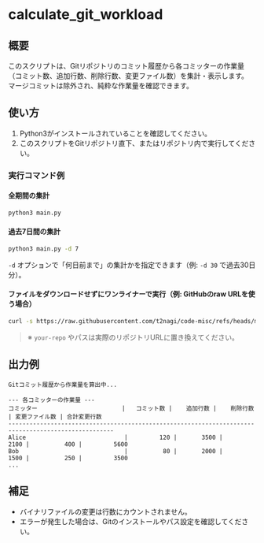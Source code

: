 # calculate_git_workload

## 概要

このスクリプトは、Gitリポジトリのコミット履歴から各コミッターの作業量（コミット数、追加行数、削除行数、変更ファイル数）を集計・表示します。  
マージコミットは除外され、純粋な作業量を確認できます。

## 使い方

1. Python3がインストールされていることを確認してください。
2. このスクリプトをGitリポジトリ直下、またはリポジトリ内で実行してください。

### 実行コマンド例

#### 全期間の集計

```sh
python3 main.py
```

#### 過去7日間の集計

```sh
python3 main.py -d 7
```

`-d` オプションで「何日前まで」の集計かを指定できます（例: `-d 30` で過去30日分）。

#### ファイルをダウンロードせずにワンライナーで実行（例: GitHubのraw URLを使う場合）

```sh
curl -s https://raw.githubusercontent.com/t2nagi/code-misc/refs/heads/main/codes/calculate_git_workload/main.py | python3 -
```

> ※ `your-repo` やパスは実際のリポジトリURLに置き換えてください。

## 出力例

```
Gitコミット履歴から作業量を算出中...

--- 各コミッターの作業量 ---
コミッター                        |   コミット数 |    追加行数 |    削除行数 | 変更ファイル数 | 合計変更行数
----------------------------------------------------------------------------------------------------
Alice                            |         120 |       3500 |       2100 |          400 |         5600
Bob                              |          80 |       2000 |       1500 |          250 |         3500
...
```

## 補足

- バイナリファイルの変更は行数にカウントされません。
- エラーが発生した場合は、Gitのインストールやパス設定を確認してください。
